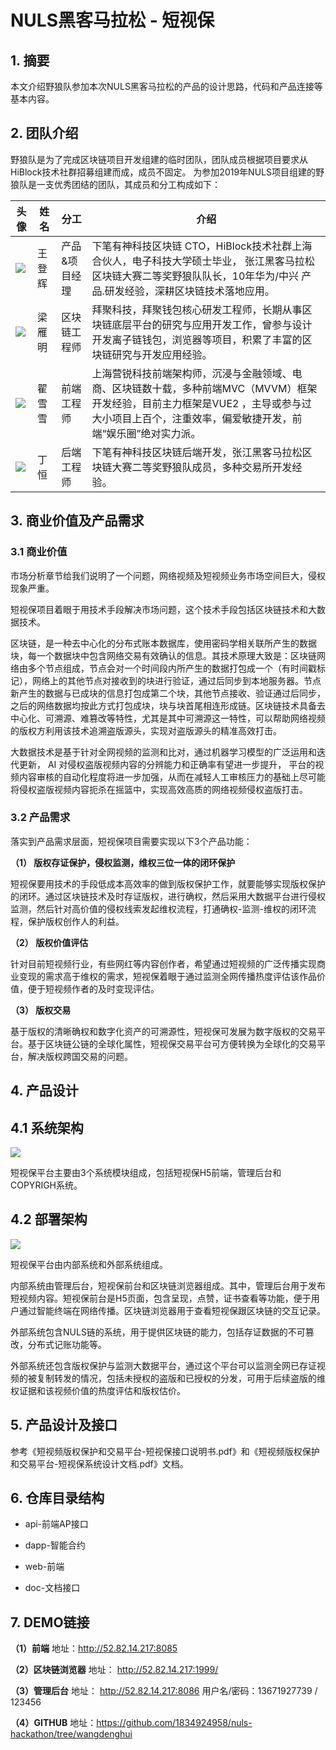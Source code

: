 # NULS黑客马拉松 - 短视保
## 1. 摘要
本文介绍野狼队参加本次NULS黑客马拉松的产品的设计思路，代码和产品连接等基本内容。

## 2. 团队介绍
野狼队是为了完成区块链项目开发组建的临时团队，团队成员根据项目要求从HiBlock技术社群招募组建而成，成员不固定。
为参加2019年NULS项目组建的野狼队是一支优秀团结的团队，其成员和分工构成如下：


| 头像 | 姓名   | 分工          | 介绍                                                         |
| ---- | ------ | ------------- | ------------------------------------------------------------ |
| ![](https://github.com/1834924958/ShortVideo/blob/develop/img/1.%E7%8E%8B%E7%99%BB%E8%BE%89.jpg) | 王登辉 | 产品&项目经理 | 下笔有神科技区块链 CTO，HiBlock技术社群上海合伙人，电子科技大学硕士毕业， 张江黑客马拉松区块链大赛二等奖野狼队队长，10年华为/中兴 产品.研发经验，深耕区块链技术落地应用。 |
| ![](https://github.com/1834924958/ShortVideo/blob/develop/img/2.%E6%A2%81%E9%9B%81%E9%B8%A3.png) | 梁雁明 | 区块链工程师  | 拜聚科技，拜聚钱包核心研发工程师，长期从事区块链底层平台的研究与应用开发工作，曾参与设计开发离子链钱包，浏览器等项目，积累了丰富的区块链研究与开发应用经验。|
| ![](https://github.com/1834924958/ShortVideo/blob/develop/img/3.%E7%BF%9F%E9%9B%AA%E9%9B%AA.png) | 翟雪雪 | 前端工程师 | 上海营锐科技前端架构师，沉浸与金融领域、电商、区块链数十载，多种前端MVC（MVVM）框架开发经验，目前主力框架是VUE2 ，主导或参与过大小项目上百个，注重效率，偏爱敏捷开发，前端“娱乐圈”绝对实力派。 |
| ![](https://github.com/1834924958/ShortVideo/blob/develop/img/4.%E4%B8%81%E6%81%92.png) | 丁恒 | 后端工程师 | 下笔有神科技区块链后端开发，张江黑客马拉松区块链大赛二等奖野狼队成员，多种交易所开发经验。 |

## 3. 商业价值及产品需求

### 3.1         商业价值

市场分析章节给我们说明了一个问题，网络视频及短视频业务市场空间巨大，侵权现象严重。

短视保项目着眼于用技术手段解决市场问题，这个技术手段包括区块链技术和大数据技术。

区块链，是一种去中心化的分布式账本数据库，使用密码学相关联所产生的数据块，每一个数据块中包含网络交易有效确认的信息。其技术原理大致是：区块链网络由多个节点组成，节点会对一个时间段内所产生的数据打包成一个（有时间戳标记），网络上的其他节点对接收到的块进行验证，通过后同步到本地服务器。节点新产生的数据与已成块的信息打包成第二个块，其他节点接收、验证通过后同步，之后的网络数据均按此方式打包成块，块与块首尾相连形成链。区块链技术具备去中心化、可溯源、难篡改等特性，尤其是其中可溯源这一特性，可以帮助网络视频的版权方利用该技术追溯盗版源头，实现对盗版源头的精准高效打击。

大数据技术是基于针对全网视频的监测和比对，通过机器学习模型的广泛运用和迭代更新， AI 对侵权盗版视频内容的分辨能力和正确率有望进一步提升， 平台的视频内容审核的自动化程度将进一步加强，从而在减轻人工审核压力的基础上尽可能将侵权盗版视频内容扼杀在摇篮中，实现高效高质的网络视频侵权盗版打击。

### 3.2         产品需求

落实到产品需求层面，短视保项目需要实现以下3个产品功能：

**（1）   版权存证保护，侵权监测，维权三位一体的闭环保护**

短视保要用技术的手段低成本高效率的做到版权保护工作，就要能够实现版权保护的闭环。通过区块链技术及时存证版权，进行确权，然后采用大数据平台进行侵权监测，然后针对高价值的侵权线索发起维权流程，打通确权-监测-维权的闭环流程，保护版权创作人的利益。

**（2）   版权价值评估**

针对目前短视频行业，有些网红等内容创作者，希望通过短视频的广泛传播实现商业变现的需求高于维权的需求，短视保着眼于通过监测全网传播热度评估该作品价值，便于短视频作者的及时变现评估。

**（3）   版权交易**

基于版权的清晰确权和数字化资产的可溯源性，短视保可发展为数字版权的交易平台。基于区块链公链的全球化属性，短视保交易平台可方便转换为全球化的交易平台，解决版权跨国交易的问题。

## 4. 产品设计

## 4.1 系统架构

![](https://github.com/1834924958/ShortVideo/blob/develop/img/5.%E7%B3%BB%E7%BB%9F%E6%9E%B6%E6%9E%84.png)

短视保平台主要由3个系统模块组成，包括短视保H5前端，管理后台和COPYRIGH系统。

## 4.2 部署架构

![](https://github.com/1834924958/ShortVideo/blob/develop/img/6.%E9%83%A8%E7%BD%B2%E6%9E%B6%E6%9E%84.png)





短视保平台由内部系统和外部系统组成。

内部系统由管理后台，短视保前台和区块链浏览器组成。其中，管理后台用于发布短视频内容。短视保前台是H5页面，包含呈现，点赞，证书查看等功能，便于用户通过智能终端在网络传播。区块链浏览器用于查看短视保跟区块链的交互记录。

外部系统包含NULS链的系统，用于提供区块链的能力，包括存证数据的不可篡改，分布式记账功能等。

外部系统还包含版权保护与监测大数据平台，通过这个平台可以监测全网已存证视频的被复制转发的情况，包括未授权的盗版和已授权的分发，可用于后续盗版的维权证据和该视频价值的热度评估和版权估价。

## 5. 产品设计及接口

参考《短视频版权保护和交易平台-短视保接口说明书.pdf》和《短视频版权保护和交易平台-短视保系统设计文档.pdf》文档。

## 6. 仓库目录结构

* api-前端AP接口

* dapp-智能合约

* web-前端

* doc-文档接口


## 7. DEMO链接

**（1）前端**
地址：http://52.82.14.217:8085

**（2）区块链浏览器**
地址： http://52.82.14.217:1999/

**（3）管理后台**
地址： http://52.82.14.217:8086
用户名/密码：13671927739 / 123456

**（4）GITHUB**
地址：https://github.com/1834924958/nuls-hackathon/tree/wangdenghui


